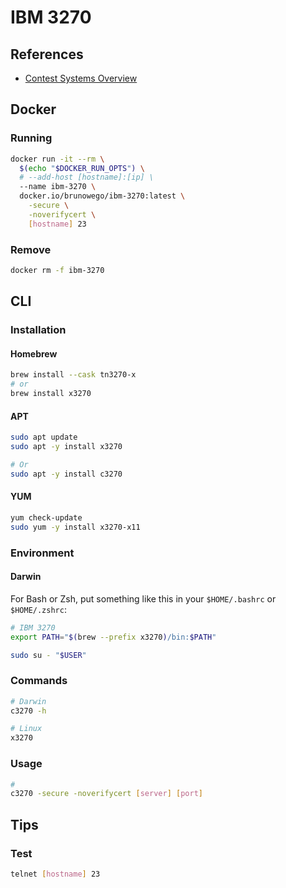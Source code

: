 # IBM 3270

## References

- [Contest Systems Overview](http://mtm2016.mybluemix.net/printview/connguide.html)

## Docker

### Running

```sh
docker run -it --rm \
  $(echo "$DOCKER_RUN_OPTS") \
  # --add-host [hostname]:[ip] \
  --name ibm-3270 \
  docker.io/brunowego/ibm-3270:latest \
    -secure \
    -noverifycert \
    [hostname] 23
```

### Remove

```sh
docker rm -f ibm-3270
```

## CLI

### Installation

#### Homebrew

```sh
brew install --cask tn3270-x
# or
brew install x3270
```

#### APT

```sh
sudo apt update
sudo apt -y install x3270

# Or
sudo apt -y install c3270
```

#### YUM

```sh
yum check-update
sudo yum -y install x3270-x11
```

### Environment

#### Darwin

For Bash or Zsh, put something like this in your `$HOME/.bashrc` or `$HOME/.zshrc`:

```sh
# IBM 3270
export PATH="$(brew --prefix x3270)/bin:$PATH"
```

```sh
sudo su - "$USER"
```

### Commands

```sh
# Darwin
c3270 -h

# Linux
x3270
```

### Usage

```sh
#
c3270 -secure -noverifycert [server] [port]
```

## Tips

### Test

```sh
telnet [hostname] 23
```

